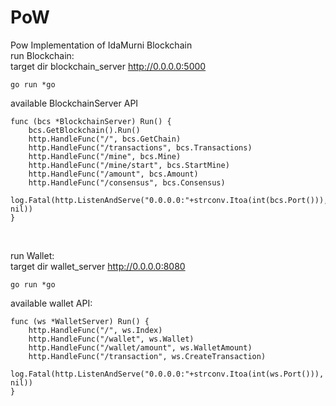 # PoW
Pow Implementation of IdaMurni Blockchain<br/>
run Blockchain: <br/>
target dir blockchain_server http://0.0.0.0:5000
````
go run *go
````
available BlockchainServer API<br>
````
func (bcs *BlockchainServer) Run() {
	bcs.GetBlockchain().Run()
	http.HandleFunc("/", bcs.GetChain)
	http.HandleFunc("/transactions", bcs.Transactions)
	http.HandleFunc("/mine", bcs.Mine)
	http.HandleFunc("/mine/start", bcs.StartMine)
	http.HandleFunc("/amount", bcs.Amount)
	http.HandleFunc("/consensus", bcs.Consensus)
	log.Fatal(http.ListenAndServe("0.0.0.0:"+strconv.Itoa(int(bcs.Port())), nil))
}
````
<br/>

run Wallet: <br/>
target dir wallet_server  http://0.0.0.0:8080
````
go run *go
````

available wallet API: <br/>
````
func (ws *WalletServer) Run() {
	http.HandleFunc("/", ws.Index)
	http.HandleFunc("/wallet", ws.Wallet)
	http.HandleFunc("/wallet/amount", ws.WalletAmount)
	http.HandleFunc("/transaction", ws.CreateTransaction)
	log.Fatal(http.ListenAndServe("0.0.0.0:"+strconv.Itoa(int(ws.Port())), nil))
}
````


